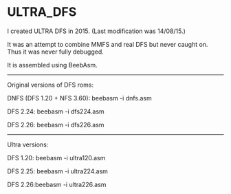 # ULTRA_DFS

I created ULTRA DFS in 2015.  (Last modification was 14/08/15.)

It was an attempt to combine MMFS and real DFS but never caught on.  Thus it was never fully debugged.

It is assembled using BeebAsm.

------

Original versions of DFS roms:

DNFS (DFS 1.20 + NFS 3.60): beebasm -i dnfs.asm

DFS 2.24: beebasm -i dfs224.asm

DFS 2.26: beebasm -i dfs226.asm

------

Ultra versions:

DFS 1.20: beebasm -i ultra120.asm

DFS 2.25: beebasm -i ultra224.asm

DFS 2.26:beebasm -i ultra226.asm
